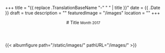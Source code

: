 +++
title = "{{ replace .TranslationBaseName "-" " " | title }}"
date = {{ .Date }}
draft = true
description = ""
featuredImage = "/images"
location = ""
+++
<header class="section-header">
# Title <small>Month 2017</small>  
</header>
<section class="gallery">
  {{< albumfigure path="/static/images/" pathURL="/images/" >}}  
</section>